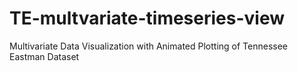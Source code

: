 # TE-multvariate-timeseries-view
Multivariate Data Visualization with Animated Plotting of Tennessee Eastman Dataset
